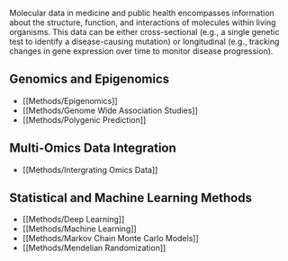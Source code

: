 Molecular data in medicine and public health encompasses information about the structure, function, and interactions of molecules within living organisms. This data can be either cross-sectional (e.g., a single genetic test to identify a disease-causing mutation) or longitudinal (e.g., tracking changes in gene expression over time to monitor disease progression).

## Genomics and Epigenomics

  - [[Methods/Epigenomics]]
  - [[Methods/Genome Wide Association Studies]]
  - [[Methods/Polygenic Prediction]]

## Multi-Omics Data Integration

  - [[Methods/Intergrating Omics Data]]

## Statistical and Machine Learning Methods

  - [[Methods/Deep Learning]]
  - [[Methods/Machine Learning]]
  - [[Methods/Markov Chain Monte Carlo Models]]
  - [[Methods/Mendelian Randomization]]
